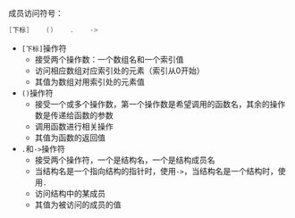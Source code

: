 成员访问符号：
```c
[下标]    ()    .    ->
```
- `[下标]`操作符
    - 接受两个操作数：一个数组名和一个索引值
    - 访问相应数组对应索引处的元素（索引从0开始）
    - 其值为数组对用索引处的元素值
- `()`操作符
    - 接受一个或多个操作数，第一个操作数是希望调用的函数名，其余的操作数是传递给函数的参数
    - 调用函数进行相关操作
    - 其值为函数的返回值
- `.`和`->`操作符
    - 接受两个操作符，一个是结构名，一个是结构成员名
    - 当结构名是一个指向结构的指针时，使用`->`，当结构名是一个结构时，使用`.`
    - 访问结构中的某成员
    - 其值为被访问的成员的值